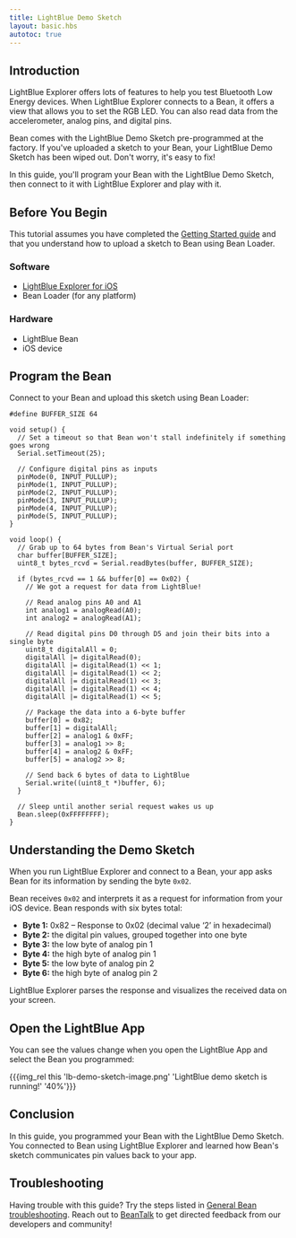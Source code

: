 ```yaml
---
title: LightBlue Demo Sketch
layout: basic.hbs
autotoc: true
---
```


## Introduction

LightBlue Explorer offers lots of features to help you test Bluetooth Low Energy devices. When LightBlue Explorer connects to a Bean, it offers a view that allows you to set the RGB LED. You can also read data from the accelerometer, analog pins, and digital pins.

Bean comes with the LightBlue Demo Sketch pre-programmed at the factory. If you've uploaded a sketch to your Bean, your LightBlue Demo Sketch has been wiped out. Don't worry, it's easy to fix!

In this guide, you'll program your Bean with the LightBlue Demo Sketch, then connect to it with LightBlue Explorer and play with it.

## Before You Begin

This tutorial assumes you have completed the [Getting Started guide](../../getting-started/intro/) and that you understand how to upload a sketch to Bean using Bean Loader.

### Software

* [LightBlue Explorer for iOS](https://itunes.apple.com/us/app/lightblue-explorer-bluetooth/id557428110?mt=8)
* Bean Loader (for any platform)

### Hardware

* LightBlue Bean
* iOS device

## Program the Bean

Connect to your Bean and upload this sketch using Bean Loader:

```
#define BUFFER_SIZE 64

void setup() {
  // Set a timeout so that Bean won't stall indefinitely if something goes wrong
  Serial.setTimeout(25);

  // Configure digital pins as inputs
  pinMode(0, INPUT_PULLUP);
  pinMode(1, INPUT_PULLUP);
  pinMode(2, INPUT_PULLUP);
  pinMode(3, INPUT_PULLUP);
  pinMode(4, INPUT_PULLUP);
  pinMode(5, INPUT_PULLUP);
}

void loop() {
  // Grab up to 64 bytes from Bean's Virtual Serial port
  char buffer[BUFFER_SIZE];
  uint8_t bytes_rcvd = Serial.readBytes(buffer, BUFFER_SIZE);

  if (bytes_rcvd == 1 && buffer[0] == 0x02) {
    // We got a request for data from LightBlue!

    // Read analog pins A0 and A1
    int analog1 = analogRead(A0);
    int analog2 = analogRead(A1);

    // Read digital pins D0 through D5 and join their bits into a single byte
    uint8_t digitalAll = 0;
    digitalAll |= digitalRead(0);
    digitalAll |= digitalRead(1) << 1;
    digitalAll |= digitalRead(1) << 2;
    digitalAll |= digitalRead(1) << 3;
    digitalAll |= digitalRead(1) << 4;
    digitalAll |= digitalRead(1) << 5;

    // Package the data into a 6-byte buffer
    buffer[0] = 0x82;
    buffer[1] = digitalAll;
    buffer[2] = analog1 & 0xFF;
    buffer[3] = analog1 >> 8;
    buffer[4] = analog2 & 0xFF;
    buffer[5] = analog2 >> 8;

    // Send back 6 bytes of data to LightBlue
    Serial.write((uint8_t *)buffer, 6);
  }

  // Sleep until another serial request wakes us up
  Bean.sleep(0xFFFFFFFF);
}
```

## Understanding the Demo Sketch

When you run LightBlue Explorer and connect to a Bean, your app asks Bean for its information by sending the byte `0x02`.

Bean receives `0x02` and interprets it as a request for information from your iOS device. Bean responds with six bytes total:

* **Byte 1:** 0x82 – Response to 0x02 (decimal value ‘2’ in hexadecimal)
* **Byte 2:** the digital pin values, grouped together into one byte
* **Byte 3:** the low byte of analog pin 1
* **Byte 4:** the high byte of analog pin 1
* **Byte 5:** the low byte of analog pin 2
* **Byte 6:** the high byte of analog pin 2

LightBlue Explorer parses the response and visualizes the received data on your screen.

## Open the LightBlue App

You can see the values change when you open the LightBlue App and select the Bean you programmed: 

{{{img_rel this 'lb-demo-sketch-image.png' 'LightBlue demo sketch is running!' '40%'}}}

## Conclusion

In this guide, you programmed your Bean with the LightBlue Demo Sketch. You connected to Bean using LightBlue Explorer and learned how Bean's sketch communicates pin values back to your app.

## Troubleshooting

Having trouble with this guide? Try the steps listed in [General Bean troubleshooting](#). Reach out to [BeanTalk](#) to get directed feedback from our developers and community!
